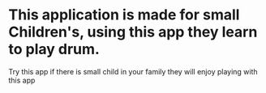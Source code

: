 # This application is made for small Children's,  using this app they learn to play drum.
  Try this app if there is small child in your family they will enjoy playing with this app
